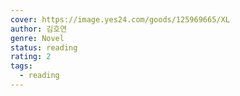 ```yaml
---
cover: https://image.yes24.com/goods/125969665/XL
author: 김호연
genre: Novel
status: reading
rating: 2
tags:
  - reading
---
```

